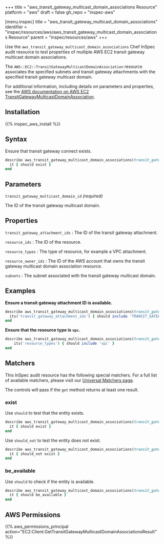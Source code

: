 +++
title = "aws_transit_gateway_multicast_domain_associations Resource"
platform = "aws"
draft = false
gh_repo = "inspec-aws"

[menu.inspec]
title = "aws_transit_gateway_multicast_domain_associations"
identifier = "inspec/resources/aws/aws_transit_gateway_multicast_domain_associations Resource"
parent = "inspec/resources/aws"
+++

Use the `aws_transit_gateway_multicast_domain_associations` Chef InSpec audit resource to test properties of multiple AWS EC2 transit gateway multicast domain associations.

The `AWS::EC2::TransitGatewayMulticastDomainAssociation` resource associates the specified subnets and transit gateway attachments with the specified transit gateway multicast domain.

For additional information, including details on parameters and properties, see the [AWS documentation on AWS EC2 TransitGatewayMulticastDomainAssociation](https://docs.aws.amazon.com/AWSCloudFormation/latest/UserGuide/aws-resource-ec2-transitgatewaymulticastdomainassociation.html).

## Installation

{{% inspec_aws_install %}}

## Syntax

Ensure that transit gateway connect exists.

```ruby
describe aws_transit_gateway_multicast_domain_associations(transit_gateway_multicast_domain_id: 'TRANSIT_GATEWAY_MULTICAST_DOMAIN_ID') do
  it { should exist }
end
```

## Parameters

`transit_gateway_multicast_domain_id` _(required)_

The ID of the transit gateway multicast domain.

## Properties

`transit_gateway_attachment_ids`
: The ID of the transit gateway attachment.

`resource_ids`
: The ID of the resource.

`resource_types`
: The type of resource, for example a VPC attachment.

`resource_owner_ids`
: The ID of the AWS account that owns the transit gateway multicast domain association resource.

`subnets`
: The subnet associated with the transit gateway multicast domain.

## Examples

**Ensure a transit gateway attachment ID is available.**

```ruby
describe aws_transit_gateway_multicast_domain_associations(transit_gateway_multicast_domain_id: 'TRANSIT_GATEWAY_MULTICAST_DOMAIN_ID') do
  its('transit_gateway_attachment_ids') { should include 'TRANSIT_GATEWAY_ATTACHMENT_ID' }
end
```

**Ensure that the resource type is `vpc`.**

```ruby
describe aws_transit_gateway_multicast_domain_associations(transit_gateway_multicast_domain_id: 'TRANSIT_GATEWAY_MULTICAST_DOMAIN_ID') do
    its('resource_types') { should include 'vpc' }
end
```

## Matchers

This InSpec audit resource has the following special matchers. For a full list of available matchers, please visit our [Universal Matchers page](https://www.inspec.io/docs/reference/matchers/).

The controls will pass if the `get` method returns at least one result.

### exist

Use `should` to test that the entity exists.

```ruby
describe aws_transit_gateway_multicast_domain_associations(transit_gateway_multicast_domain_id: 'TRANSIT_GATEWAY_MULTICAST_DOMAIN_ID') do
  it { should exist }
end
```

Use `should_not` to test the entity does not exist.

```ruby
describe aws_transit_gateway_multicast_domain_associations(transit_gateway_multicast_domain_id: "TRANSIT_GATEWAY_MULTICAST_DOMAIN_ID") do
  it { should_not exist }
end
```

### be_available

Use `should` to check if the entity is available.

```ruby
describe aws_transit_gateway_multicast_domain_associations(transit_gateway_multicast_domain_id: 'TRANSIT_GATEWAY_MULTICAST_DOMAIN_ID') do
  it { should be_available }
end
```

## AWS Permissions

{{% aws_permissions_principal action="EC2:Client:GetTransitGatewayMulticastDomainAssociationsResult" %}}
